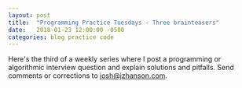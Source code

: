```yaml
---
layout: post
title:  "Programming Practice Tuesdays - Three brainteasers"
date:   2018-01-23 12:00:00 -0500
categories: blog practice code
---
```

<script type="text/javascript" async
  src="https://cdn.mathjax.org/mathjax/latest/MathJax.js?config=TeX-MML-AM_CHTML">
</script>

Here's the third of a weekly series where I post a programming or algorithmic interview question and explain solutions and pitfalls. Send comments or corrections to [josh@jzhanson.com](mailto:josh@jzhanson.com).


